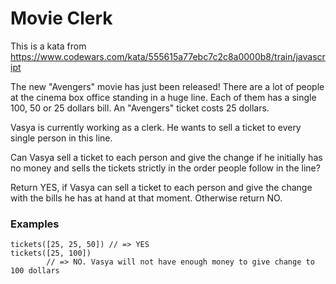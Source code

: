 # Movie Clerk

This is a kata from https://www.codewars.com/kata/555615a77ebc7c2c8a0000b8/train/javascript

The new "Avengers" movie has just been released! There are a lot of people at the cinema box office standing in a huge line. Each of them has a single 100, 50 or 25 dollars bill. An "Avengers" ticket costs 25 dollars.

Vasya is currently working as a clerk. He wants to sell a ticket to every single person in this line.

Can Vasya sell a ticket to each person and give the change if he initially has no money and sells the tickets strictly in the order people follow in the line?

Return YES, if Vasya can sell a ticket to each person and give the change with the bills he has at hand at that moment. Otherwise return NO.

### Examples

```
tickets([25, 25, 50]) // => YES
tickets([25, 100])
        // => NO. Vasya will not have enough money to give change to 100 dollars
```

